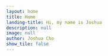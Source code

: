 ```yaml
---
layout: home
title: Home
landing-title: Hi, my name is Joshua 
description: null
image: null
author: Joshua Cho
show_tile: false
---
```

